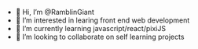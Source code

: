 - 👋 Hi, I’m @RamblinGiant
- 👀 I’m interested in learing front end web development
- 🌱 I’m currently learning javascript/react/pixiJS
- 💞️ I’m looking to collaborate on self learning projects


<!---
RamblinGiant/RamblinGiant is a ✨ special ✨ repository because its `README.md` (this file) appears on your GitHub profile.
You can click the Preview link to take a look at your changes.
--->
